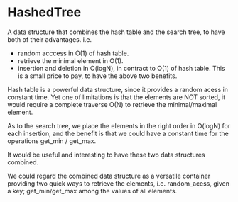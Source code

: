 # HashedTree
A data structure that combines the hash table and the search tree, to have both of their advantages.
i.e. 
 - random acccess in O(1) of hash table.
 - retrieve the minimal element in O(1).
 - insertion and deletion in O(logN), in contract to O(1) of hash table. This is a small price to pay, to have the above two benefits.

Hash table is a powerful data structure, since it provides a random acess in constant time. Yet one of limitations is that the elements are NOT sorted, it would require a complete traverse O(N) to retrieve the minimal/maximal element.

As to the search tree, we place the elements in the right order in O(logN) for each insertion, and the benefit is that we could have a constant time for the operations get_min / get_max.

It would be useful and interesting to have these two data structures combined.

We could regard the combined data structure as a versatile container providing two quick ways to retrieve the elements, i.e. random_acess, given a key; get_min/get_max among the values of all elements.


